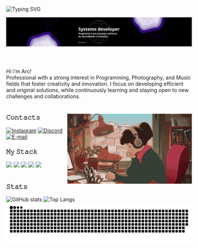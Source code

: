 ![Typing SVG](https://readme-typing-svg.demolab.com?font=Fira+Code&size=22&pause=1000&color=FFFF&center=true&vCenter=true&width=435&lines=+𝚠𝚎𝚕𝚌𝚘𝚖𝚎+𝚝𝚘+𝚖𝚢+𝚙𝚛𝚘𝚏𝚒𝚕𝚎!)

<div align="center">
  <a href="https://git.io/typing-svg">
    <img src="src/Systems developer.png">
  </a>
</div>

#
<p>
<br>Hi i'm Arc!</br>
Professional with a strong interest in Programming, Photography, and Music fields that foster creativity and innovation. I focus on developing efficient and original solutions, while continuously learning and staying open to new challenges and collaborations.
</p>

#
<img align="right" alt="lofigirl" height="190px" src="src/download.gif">

<h3 align="left">𝙲𝚘𝚗𝚝𝚊𝚌𝚝𝚜</h3>


[![Instagram](https://img.shields.io/badge/-Instagram-000?style=for-the-badge&logo=instagram&logoColor=5e17eb&color:FFF)](https://www.instagram.com/ft_.otheus)
[![Discord](https://img.shields.io/badge/-Discord-000000?style=for-the-badge&logo=discord&logoColor=5e17eb)](https://discord.gg/seulink)
[![E-mail](https://img.shields.io/badge/-Email-000?style=for-the-badge&logo=microsoft-outlook&logoColor=5e17eb&color:FFF)](matheusarcangelo2017@gmail.com)

<h3 align="left">𝙼𝚢 𝚂𝚝𝚊𝚌𝚔</h3>

<div align="left">
<img src="https://img.shields.io/badge/-HTML-000?style=for-the-badge&logo=html5&logoColor=E34F26"/>
<img src="https://img.shields.io/badge/-CSS-000?style=for-the-badge&logo=css3&logoColor=1572B6"/>
<img src="https://img.shields.io/badge/-JavaScript-000?style=for-the-badge&logo=javascript&logoColor=F7DF1E"/>
<img src="https://img.shields.io/badge/-Java-000?style=for-the-badge&logo=java&logoColor=007396"/>
<img src="https://img.shields.io/badge/-Python-000?style=for-the-badge&logo=python&logoColor=3776AB"/>
</div>

#
  <!-- GitHub Stats -->

<div style="text-align: left;" align="left">
  <h3>𝚂𝚝𝚊𝚝𝚜</h3>
  <img src="https://github-readme-stats.vercel.app/api?username=Arcv0id&hide_title=true&show_icons=true&include_all_commits=false&count_private=true&line_height=25&hide=issues&bg_color=000000&title_color=5e17eb&text_color=ffffff&border_radius=3&border_color=5e17eb&icon_color=5e17eb&theme=jolly" alt="GitHub stats">
  <a>
    <img src="https://github-readme-stats.vercel.app/api/top-langs/?username=Arcv0id&layout=compact&line_height=10&card_width=290&hide_title=false&count_private=true&langs_count=4&show_icons=true&hide=html,scss,less&bg_color=000000&text_color=8B8B8B&title_color=ffffff&border_radius=3&border_color=5e17eb&theme=jolly" alt="Top Langs">
  </a>
</div> 

<picture align="center">
  <source media="(prefers-color-scheme: dark)" srcset="https://raw.githubusercontent.com/mari4souza/mari4souza/output/github-contribution-grid-snake-dark.svg">
  <source media="(prefers-color-scheme: light)" srcset="https://raw.githubusercontent.com/mari4souza/mari4souza/output/github-contribution-grid-snake-dark.svg">
  <img align="center" alt="github contribution grid snake animation" src="https://raw.githubusercontent.com/mari4souza/mari4souza/output/github-contribution-grid-snake.svg">
</picture>

